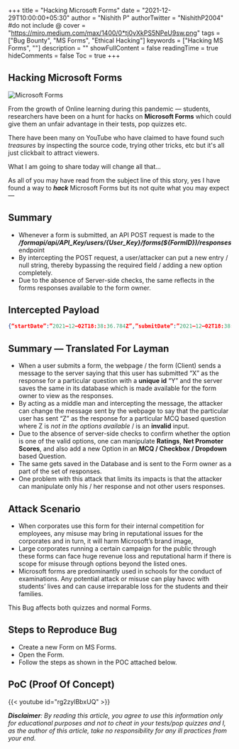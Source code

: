 +++
title = "Hacking Microsoft Forms"
date = "2021-12-29T10:00:00+05:30"
author = "Nishith P"
authorTwitter = "NishithP2004" #do not include @
cover = "https://miro.medium.com/max/1400/0*tj0vXkPS5NPeU9sw.png"
tags = ["Bug Bounty", "MS Forms", "Ethical Hacking"]
keywords = ["Hacking MS Forms", ""]
description = ""
showFullContent = false
readingTime = true
hideComments = false
Toc = true
+++

## Hacking Microsoft Forms

![Microsoft Forms](https://miro.medium.com/max/1400/0*tj0vXkPS5NPeU9sw.png)

From the growth of Online learning during this pandemic — students, researchers have been on a hunt for hacks on **Microsoft Forms** which could give them an unfair advantage in their tests, pop quizzes etc.

There have been many on YouTube who have claimed to have found such _treasures_ by inspecting the source code, trying other tricks, etc but it's all just clickbait to attract viewers.

What I am going to share today will change all that…

As all of you may have read from the subject line of this story, yes I have found a way to **_hack_**  Microsoft Forms but its not quite what you may expect —

## Summary

*   Whenever a form is submitted, an API POST request is made to the **_/formapi/api/${API\_Key}/users/${User\_Key}/forms(${FormID})/responses_** endpoint
*   By intercepting the POST request, a user/attacker can put a new entry / null string, thereby bypassing the required field / adding a new option completely.
*   Due to the absence of Server-side checks, the same reflects in the forms responses available to the form owner.

## Intercepted Payload

```json
{“startDate”:”2021–12–02T18:38:36.784Z”,”submitDate”:”2021–12–02T18:38:40.820Z”,”answers”:”\[{\\”questionId\\”:\\\[REDACTED\]},\\”answer1\\”:\\${New Option} OR null \\”}\]”}
```

## Summary — Translated For Layman

*   When a user submits a form, the webpage / the form (Client) sends a message to the server saying that this user has submitted “X” as the response for a particular question with a **unique id** “Y” and the server saves the same in its database which is made available for the form owner to view as the responses.
*   By acting as a middle man and intercepting the message, the attacker can change the message sent by the webpage to say that the particular user has sent “Z” as the response for a particular MCQ based question where Z is _not in the options available_ / is an **invalid** input.
*   Due to the absence of server-side checks to confirm whether the option is one of the valid options, one can manipulate **Ratings**, **Net Promoter Scores**, and also add a new Option in an **MCQ / Checkbox / Dropdown** based Question.
*   The same gets saved in the Database and is sent to the Form owner as a part of the set of responses.
*   One problem with this attack that limits its impacts is that the attacker can manipulate only his / her response and not other users responses.

## Attack Scenario

*   When corporates use this form for their internal competition for employees, any misuse may bring in reputational issues for the corporates and in turn, it will harm Microsoft’s brand image,
*   Large corporates running a certain campaign for the public through these forms can face huge revenue loss and reputational harm if there is scope for misuse through options beyond the listed ones.
*   Microsoft forms are predominantly used in schools for the conduct of examinations. Any potential attack or misuse can play havoc with students’ lives and can cause irreparable loss for the students and their families.

This Bug affects both quizzes and normal Forms.

## Steps to Reproduce Bug

*   Create a new Form on MS Forms.
*   Open the Form.
*   Follow the steps as shown in the POC attached below.

## PoC (Proof Of Concept)

{{< youtube id="rg2zylBbxUQ" >}}

**_Disclaimer_**_: By reading this article, you agree to use this information only for educational purposes and not to cheat in your tests/pop quizzes and I, as the author of this article, take no responsibility for any ill practices from your end._
